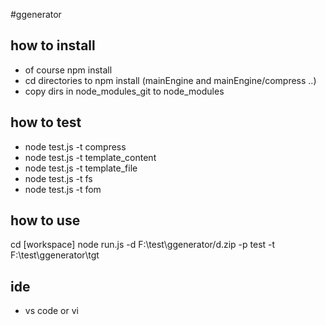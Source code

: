 #ggenerator

## how to install 
* of course  npm install 
* cd directories to npm install (mainEngine and mainEngine/compress ..)
* copy dirs in node_modules_git to node_modules

## how to test 
* node test.js -t compress
* node test.js -t template_content
* node test.js -t template_file
* node test.js -t fs
* node test.js -t fom

## how to use 
cd [workspace]
node run.js -d F:\test\ggenerator/d.zip -p test -t F:\test\ggenerator\tgt

## ide
* vs code or vi 
